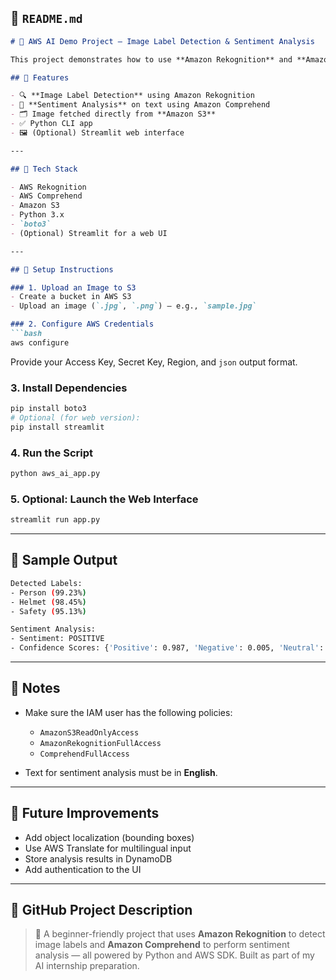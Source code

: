 ## 📘 `README.md`

```markdown
# 🧠 AWS AI Demo Project — Image Label Detection & Sentiment Analysis

This project demonstrates how to use **Amazon Rekognition** and **Amazon Comprehend** to perform intelligent analysis on both images and text using Python and AWS SDK (`boto3`).

## 🚀 Features

- 🔍 **Image Label Detection** using Amazon Rekognition
- 💬 **Sentiment Analysis** on text using Amazon Comprehend
- 🗂️ Image fetched directly from **Amazon S3**
- ✅ Python CLI app
- 🖼️ (Optional) Streamlit web interface

---

## 🧰 Tech Stack

- AWS Rekognition
- AWS Comprehend
- Amazon S3
- Python 3.x
- `boto3`
- (Optional) Streamlit for a web UI

---

## 🔧 Setup Instructions

### 1. Upload an Image to S3
- Create a bucket in AWS S3
- Upload an image (`.jpg`, `.png`) — e.g., `sample.jpg`

### 2. Configure AWS Credentials
```bash
aws configure
````

Provide your Access Key, Secret Key, Region, and `json` output format.

### 3. Install Dependencies

```bash
pip install boto3
# Optional (for web version):
pip install streamlit
```

### 4. Run the Script

```bash
python aws_ai_app.py
```

### 5. Optional: Launch the Web Interface

```bash
streamlit run app.py
```

---

## 🧠 Sample Output

```bash
Detected Labels:
- Person (99.23%)
- Helmet (98.45%)
- Safety (95.13%)

Sentiment Analysis:
- Sentiment: POSITIVE
- Confidence Scores: {'Positive': 0.987, 'Negative': 0.005, 'Neutral': 0.007, 'Mixed': 0.001}
```

---

## 📌 Notes

* Make sure the IAM user has the following policies:

  * `AmazonS3ReadOnlyAccess`
  * `AmazonRekognitionFullAccess`
  * `ComprehendFullAccess`
* Text for sentiment analysis must be in **English**.

---

## 🌟 Future Improvements

* Add object localization (bounding boxes)
* Use AWS Translate for multilingual input
* Store analysis results in DynamoDB
* Add authentication to the UI


---

## 📝 GitHub Project Description

> 🧠 A beginner-friendly project that uses **Amazon Rekognition** to detect image labels and **Amazon Comprehend** to perform sentiment analysis — all powered by Python and AWS SDK. Built as part of my AI internship preparation.
> 
```
